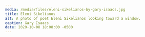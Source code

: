 ```yaml
---
media: /media/files/eleni-sikelianos-by-gary-isaacs.jpg
title: Eleni Sikelianos
alt: A photo of poet Eleni Sikelianos looking toward a window.
caption: Gary Isaacs
date: 2020-10-08 18:08:00 -0500
---
```

